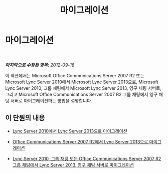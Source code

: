 ﻿---
title: 마이그레이션
TOCTitle: 마이그레이션
ms:assetid: 27b8010d-0554-4031-bedf-5f63b3606dbe
ms:mtpsurl: https://technet.microsoft.com/ko-kr/library/Gg425746(v=OCS.15)
ms:contentKeyID: 49303114
ms.date: 08/10/2015
mtps_version: v=OCS.15
ms.translationtype: HT
---

# 마이그레이션

 

_**마지막으로 수정된 항목:** 2012-09-18_

이 섹션에서는 Microsoft Office Communications Server 2007 R2 또는 Microsoft Lync Server 2010에서 Microsoft Lync Server 2013으로, Microsoft Lync Server 2010, 그룹 채팅에서 Microsoft Lync Server 2013, 영구 채팅 서버로, 그리고 Microsoft Office Communications Server 2007 R2 그룹 채팅에서 영구 채팅 서버로 마이그레이션하는 방법을 설명합니다.

## 이 단원의 내용

  - [Lync Server 2010에서 Lync Server 2013으로 마이그레이션](migration-from-lync-server-2010-to-lync-server-2013.md)

  - [Office Communications Server 2007 R2에서 Lync Server 2013으로 마이그레이션](migration-from-office-communications-server-2007-r2-to-lync-server-2013.md)

  - [Lync Server 2010, 그룹 채팅 또는 Office Communications Server 2007 R2 그룹 채팅에서 Lync Server 2013, 영구 채팅 서버로 마이그레이션](migration-from-lync-server-2010-group-chat-or-office-communications-server-2007-r2-group-chat-to-lync-server-2013-persistent-chat-server.md)

